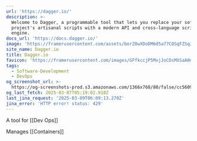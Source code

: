 ```yaml
---
url: 'https://dagger.io/'
description: >-
  Welcome to Dagger, a programmable tool that lets you replace your software
  project's artisanal scripts with a modern API and cross-language scripting
  engine.
docs_url: 'https://docs.dagger.io/'
image: 'https://framerusercontent.com/assets/borZ0wXDoDM6d5a77COSqFZSqJc.webp'
site_name: Dagger.io
title: Dagger.io
favicon: 'https://framerusercontent.com/images/GFfkccjP5MxjJoCDsMXSaA0mY.svg'
tags:
  - Software-Development
  - DevOps
og_screenshot_url: >-
  https://og-screenshots-prod.s3.amazonaws.com/1366x768/80/false/cc5609331b3cec643bd0ae464ac072a5b09494ae82c91c534af82d85c3287533.jpeg
og_last_fetch: 2025-03-07T05:19:02.918Z
last_jina_request: '2025-03-09T06:09:13.270Z'
jina_error: 'HTTP error! status: 429'
---
```

A tool for [[Dev Ops]]

Manages [[Containers]]

